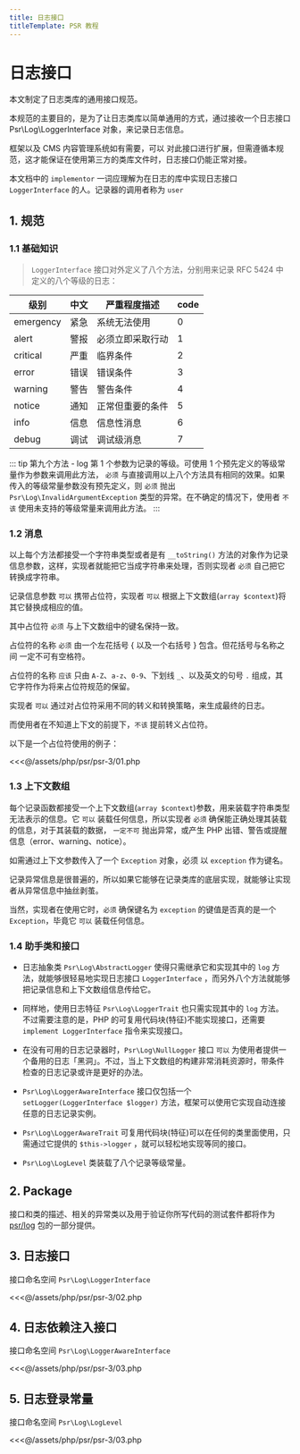 ```yaml
---
title: 日志接口
titleTemplate: PSR 教程
---
```


# 日志接口

本文制定了日志类库的通用接口规范。

本规范的主要目的，是为了让日志类库以简单通用的方式，通过接收一个日志接口 Psr\Log\LoggerInterface 对象，来记录日志信息。

框架以及 CMS 内容管理系统如有需要，可以 对此接口进行扩展，但需遵循本规范，这才能保证在使用第三方的类库文件时，日志接口仍能正常对接。

本文档中的 `implementor` 一词应理解为在日志的库中实现日志接口 `LoggerInterface` 的人。记录器的调用者称为 `user`

## 1. 规范

### 1.1 基础知识

> `LoggerInterface` 接口对外定义了八个方法，分别用来记录 RFC 5424 中定义的八个等级的日志：

| 级别      | 中文 | 严重程度描述     | code |
| --------- | ---- | ---------------- | ---- |
| emergency | 紧急 | 系统无法使用     | 0    |
| alert     | 警报 | 必须立即采取行动 | 1    |
| critical  | 严重 | 临界条件         | 2    |
| error     | 错误 | 错误条件         | 3    |
| warning   | 警告 | 警告条件         | 4    |
| notice    | 通知 | 正常但重要的条件 | 5    |
| info      | 信息 | 信息性消息       | 6    |
| debug     | 调试 | 调试级消息       | 7    |

::: tip 第九个方法 - log
第 1 个参数为记录的等级。可使用 1 个预先定义的等级常量作为参数来调用此方法， `必须` 与直接调用以上八个方法具有相同的效果。如果传入的等级常量参数没有预先定义，则 `必须` 抛出 `Psr\Log\InvalidArgumentException` 类型的异常。在不确定的情况下，使用者 `不该` 使用未支持的等级常量来调用此方法。
:::

### 1.2 消息

以上每个方法都接受一个字符串类型或者是有 `__toString()` 方法的对象作为记录信息参数，这样，实现者就能把它当成字符串来处理，否则实现者 `必须` 自己把它转换成字符串。

记录信息参数 `可以` 携带占位符，实现者 `可以` 根据上下文数组(`array $context`)将其它替换成相应的值。

其中占位符 `必须` 与上下文数组中的键名保持一致。

占位符的名称 `必须` 由一个左花括号 { 以及一个右括号 } 包含。但花括号与名称之间 一定不可有空格符。

占位符的名称 `应该` 只由 `A-Z`、`a-z`、`0-9`、下划线 `_`、以及英文的句号 `.` 组成，其它字符作为将来占位符规范的保留。

实现者 `可以` 通过对占位符采用不同的转义和转换策略，来生成最终的日志。

而使用者在不知道上下文的前提下，`不该` 提前转义占位符。

以下是一个占位符使用的例子：

<<<@/assets/php/psr/psr-3/01.php

### 1.3 上下文数组

每个记录函数都接受一个上下文数组(`array $context`)参数，用来装载字符串类型无法表示的信息。它 `可以` 装载任何信息，所以实现者 `必须` 确保能正确处理其装载的信息，对于其装载的数据， `一定不可` 抛出异常，或产生 PHP 出错、警告或提醒信息（error、warning、notice）。

如需通过上下文参数传入了一个 `Exception` 对象，必须 以 `exception` 作为键名。

记录异常信息是很普遍的，所以如果它能够在记录类库的底层实现，就能够让实现者从异常信息中抽丝剥茧。

当然，实现者在使用它时，`必须` 确保键名为 `exception` 的键值是否真的是一个 `Exception`，毕竟它 `可以` 装载任何信息。

### 1.4 助手类和接口

- 日志抽象类 `Psr\Log\AbstractLogger` 使得只需继承它和实现其中的 `log` 方法，就能够很轻易地实现日志接口 `LoggerInterface` ，而另外八个方法就能够把记录信息和上下文数组信息传给它。

- 同样地，使用日志特征 `Psr\Log\LoggerTrait` 也只需实现其中的 `log` 方法。不过需要注意的是，PHP 的可复用代码块(特征)不能实现接口，还需要 `implement LoggerInterface` 指令来实现接口。

- 在没有可用的日志记录器时，`Psr\Log\NullLogger` 接口 `可以` 为使用者提供一个备用的日志「黑洞」。不过，当上下文数组的构建非常消耗资源时，带条件检查的日志记录或许是更好的办法。

- `Psr\Log\LoggerAwareInterface` 接口仅包括一个 `setLogger(LoggerInterface $logger)` 方法，框架可以使用它实现自动连接任意的日志记录实例。

- `Psr\Log\LoggerAwareTrait` 可复用代码块(特征)可以在任何的类里面使用，只需通过它提供的 `$this->logger` ，就可以轻松地实现等同的接口。

- `Psr\Log\LogLevel` 类装载了八个记录等级常量。

## 2. Package

接口和类的描述、相关的异常类以及用于验证你所写代码的测试套件都将作为 [psr/log](https://packagist.org/packages/psr/log) 包的一部分提供。

## 3. 日志接口

接口命名空间 `Psr\Log\LoggerInterface`

<<<@/assets/php/psr/psr-3/02.php

## 4. 日志依赖注入接口

接口命名空间 `Psr\Log\LoggerAwareInterface`

<<<@/assets/php/psr/psr-3/03.php

## 5. 日志登录常量

接口命名空间 `Psr\Log\LogLevel`

<<<@/assets/php/psr/psr-3/03.php
